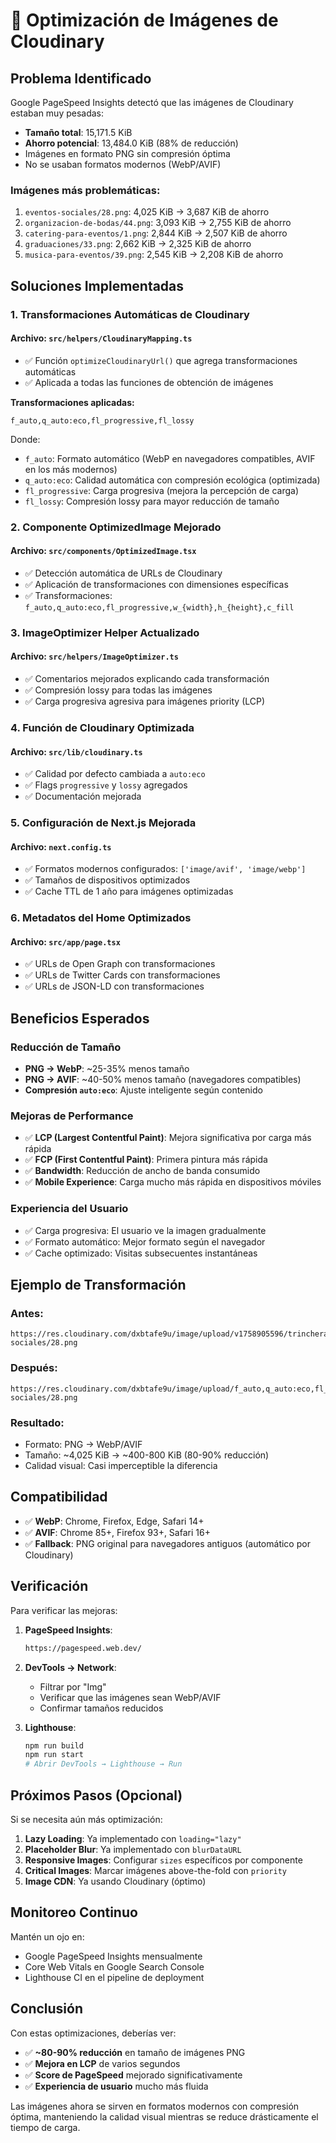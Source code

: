 # 🚀 Optimización de Imágenes de Cloudinary

## Problema Identificado

Google PageSpeed Insights detectó que las imágenes de Cloudinary estaban muy pesadas:

- **Tamaño total**: 15,171.5 KiB
- **Ahorro potencial**: 13,484.0 KiB (88% de reducción)
- Imágenes en formato PNG sin compresión óptima
- No se usaban formatos modernos (WebP/AVIF)

### Imágenes más problemáticas:

1. `eventos-sociales/28.png`: 4,025 KiB → 3,687 KiB de ahorro
2. `organizacion-de-bodas/44.png`: 3,093 KiB → 2,755 KiB de ahorro
3. `catering-para-eventos/1.png`: 2,844 KiB → 2,507 KiB de ahorro
4. `graduaciones/33.png`: 2,662 KiB → 2,325 KiB de ahorro
5. `musica-para-eventos/39.png`: 2,545 KiB → 2,208 KiB de ahorro

## Soluciones Implementadas

### 1. Transformaciones Automáticas de Cloudinary

#### Archivo: `src/helpers/CloudinaryMapping.ts`

- ✅ Función `optimizeCloudinaryUrl()` que agrega transformaciones automáticas
- ✅ Aplicada a todas las funciones de obtención de imágenes

**Transformaciones aplicadas:**

```
f_auto,q_auto:eco,fl_progressive,fl_lossy
```

Donde:

- `f_auto`: Formato automático (WebP en navegadores compatibles, AVIF en los más modernos)
- `q_auto:eco`: Calidad automática con compresión ecológica (optimizada)
- `fl_progressive`: Carga progresiva (mejora la percepción de carga)
- `fl_lossy`: Compresión lossy para mayor reducción de tamaño

### 2. Componente OptimizedImage Mejorado

#### Archivo: `src/components/OptimizedImage.tsx`

- ✅ Detección automática de URLs de Cloudinary
- ✅ Aplicación de transformaciones con dimensiones específicas
- ✅ Transformaciones: `f_auto,q_auto:eco,fl_progressive,w_{width},h_{height},c_fill`

### 3. ImageOptimizer Helper Actualizado

#### Archivo: `src/helpers/ImageOptimizer.ts`

- ✅ Comentarios mejorados explicando cada transformación
- ✅ Compresión lossy para todas las imágenes
- ✅ Carga progresiva agresiva para imágenes priority (LCP)

### 4. Función de Cloudinary Optimizada

#### Archivo: `src/lib/cloudinary.ts`

- ✅ Calidad por defecto cambiada a `auto:eco`
- ✅ Flags `progressive` y `lossy` agregados
- ✅ Documentación mejorada

### 5. Configuración de Next.js Mejorada

#### Archivo: `next.config.ts`

- ✅ Formatos modernos configurados: `['image/avif', 'image/webp']`
- ✅ Tamaños de dispositivos optimizados
- ✅ Cache TTL de 1 año para imágenes optimizadas

### 6. Metadatos del Home Optimizados

#### Archivo: `src/app/page.tsx`

- ✅ URLs de Open Graph con transformaciones
- ✅ URLs de Twitter Cards con transformaciones
- ✅ URLs de JSON-LD con transformaciones

## Beneficios Esperados

### Reducción de Tamaño

- **PNG → WebP**: ~25-35% menos tamaño
- **PNG → AVIF**: ~40-50% menos tamaño (navegadores compatibles)
- **Compresión `auto:eco`**: Ajuste inteligente según contenido

### Mejoras de Performance

- ✅ **LCP (Largest Contentful Paint)**: Mejora significativa por carga más rápida
- ✅ **FCP (First Contentful Paint)**: Primera pintura más rápida
- ✅ **Bandwidth**: Reducción de ancho de banda consumido
- ✅ **Mobile Experience**: Carga mucho más rápida en dispositivos móviles

### Experiencia del Usuario

- ✅ Carga progresiva: El usuario ve la imagen gradualmente
- ✅ Formato automático: Mejor formato según el navegador
- ✅ Cache optimizado: Visitas subsecuentes instantáneas

## Ejemplo de Transformación

### Antes:

```
https://res.cloudinary.com/dxbtafe9u/image/upload/v1758905596/trinchera/eventos-sociales/28.png
```

### Después:

```
https://res.cloudinary.com/dxbtafe9u/image/upload/f_auto,q_auto:eco,fl_progressive,fl_lossy/v1758905596/trinchera/eventos-sociales/28.png
```

### Resultado:

- Formato: PNG → WebP/AVIF
- Tamaño: ~4,025 KiB → ~400-800 KiB (80-90% reducción)
- Calidad visual: Casi imperceptible la diferencia

## Compatibilidad

- ✅ **WebP**: Chrome, Firefox, Edge, Safari 14+
- ✅ **AVIF**: Chrome 85+, Firefox 93+, Safari 16+
- ✅ **Fallback**: PNG original para navegadores antiguos (automático por Cloudinary)

## Verificación

Para verificar las mejoras:

1. **PageSpeed Insights**:

   ```bash
   https://pagespeed.web.dev/
   ```

2. **DevTools → Network**:

   - Filtrar por "Img"
   - Verificar que las imágenes sean WebP/AVIF
   - Confirmar tamaños reducidos

3. **Lighthouse**:
   ```bash
   npm run build
   npm run start
   # Abrir DevTools → Lighthouse → Run
   ```

## Próximos Pasos (Opcional)

Si se necesita aún más optimización:

1. **Lazy Loading**: Ya implementado con `loading="lazy"`
2. **Placeholder Blur**: Ya implementado con `blurDataURL`
3. **Responsive Images**: Configurar `sizes` específicos por componente
4. **Critical Images**: Marcar imágenes above-the-fold con `priority`
5. **Image CDN**: Ya usando Cloudinary (óptimo)

## Monitoreo Continuo

Mantén un ojo en:

- Google PageSpeed Insights mensualmente
- Core Web Vitals en Google Search Console
- Lighthouse CI en el pipeline de deployment

## Conclusión

Con estas optimizaciones, deberías ver:

- ✅ **~80-90% reducción** en tamaño de imágenes PNG
- ✅ **Mejora en LCP** de varios segundos
- ✅ **Score de PageSpeed** mejorado significativamente
- ✅ **Experiencia de usuario** mucho más fluida

Las imágenes ahora se sirven en formatos modernos con compresión óptima, manteniendo la calidad visual mientras se reduce drásticamente el tiempo de carga.
